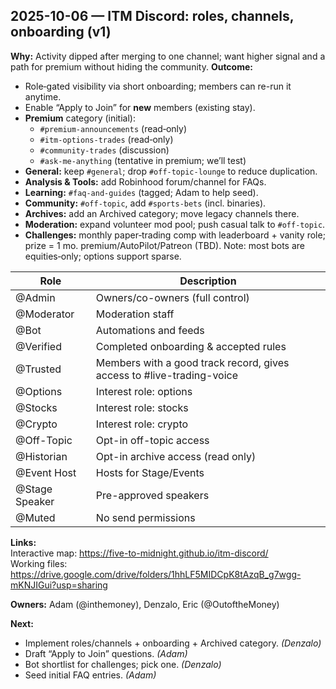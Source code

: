 ## 2025-10-06 — ITM Discord: roles, channels, onboarding (v1)
**Why:** Activity dipped after merging to one channel; want higher signal and a path for premium without hiding the community.
**Outcome:**
- Role‑gated visibility via short onboarding; members can re-run it anytime.
- Enable “Apply to Join” for **new** members (existing stay).
- **Premium** category (initial):
  - `#premium-announcements` (read‑only)
  - `#itm-options-trades` (read‑only)
  - `#community-trades` (discussion)
  - `#ask-me-anything` (tentative in premium; we’ll test)
- **General:** keep `#general`; drop `#off-topic-lounge` to reduce duplication.
- **Analysis & Tools:** add Robinhood forum/channel for FAQs.
- **Learning:** `#faq-and-guides` (tagged; Adam to help seed).
- **Community:** `#off-topic`, add `#sports-bets` (incl. binaries).
- **Archives:** add an Archived category; move legacy channels there.
- **Moderation:** expand volunteer mod pool; push casual talk to `#off-topic`.
- **Challenges:** monthly paper‑trading comp with leaderboard + vanity role; prize = 1 mo. premium/AutoPilot/Patreon (TBD). Note: most bots are equities‑only; options support sparse.

|Role|Description|
|---|---|
|@Admin|Owners/co-owners (full control)|
|@Moderator|Moderation staff|
|@Bot|Automations and feeds|
|@Verified|Completed onboarding & accepted rules|
|@Trusted|Members with a good track record, gives access to #live-trading-voice|
|@Options|Interest role: options|
|@Stocks|Interest role: stocks|
|@Crypto|Interest role: crypto|
|@Off-Topic|Opt-in off-topic access|
|@Historian|Opt-in archive access (read only)|
|@Event Host|Hosts for Stage/Events|
|@Stage Speaker|Pre-approved speakers|
|@Muted|No send permissions|

**Links:**  
Interactive map: https://five-to-midnight.github.io/itm-discord/  
Working files: https://drive.google.com/drive/folders/1hhLF5MIDCpK8tAzqB_g7wgg-mKNJIGui?usp=sharing

**Owners:** Adam (@inthemoney), Denzalo, Eric (@OutoftheMoney)

**Next:**  
- Implement roles/channels + onboarding + Archived category. *(Denzalo)*  
- Draft “Apply to Join” questions. *(Adam)*  
- Bot shortlist for challenges; pick one. *(Denzalo)*  
- Seed initial FAQ entries. *(Adam)*